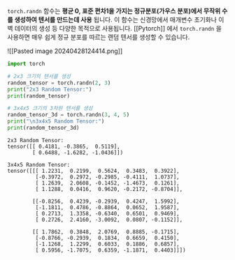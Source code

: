 `torch.randn` 함수는 **평균 0, 표준 편차1을 가지는 정규분포(가우스 분포)에서 무작위 수를 생성하여 텐서를 만드는데 사용** 됩니다. 이 함수는 신경망에서 매개변수 초기화나 이벽 데이터의 생성 등 다양한 목적으로 사용됩니다. [[Pytorch]] 에서 `torch.randn` 을 사용하면 매우 쉽게 정규 분포를 따르는 랜덤 텐서를 생성할 수 있습니다.

![[Pasted image 20240428124414.png]]

```python
import torch

# 2x3 크기의 텐서를 생성
random_tensor = torch.randn(2, 3)
print("2x3 Random Tensor:")
print(random_tensor)

# 3x4x5 크기의 3차원 텐서를 생성
random_tensor_3d = torch.randn(3, 4, 5)
print("\n3x4x5 Random Tensor:")
print(random_tensor_3d)
```

```
2x3 Random Tensor:
tensor([[ 0.4181, -0.3865,  0.5119],
        [ 0.6488, -1.6282, -1.0436]])

3x4x5 Random Tensor:
tensor([[[ 1.2231,  0.2199,  0.5624,  0.3483,  0.3922],
         [-0.3972,  0.2972, -0.2985, -0.4111,  1.0737],
         [ 1.2639,  2.0608, -0.1452, -1.4673,  0.1261],
         [ 1.1288,  0.0416,  0.9620, -0.2172, -0.8704]],

        [[-0.8256,  0.4239, -0.2939,  0.4247,  1.5992],
         [-1.1811,  0.4786, -0.8864,  0.0652,  1.9587],
         [ 0.2713,  1.3358, -0.6340,  0.6501,  0.9469],
         [ 0.2726,  2.4160, -3.0092,  0.0807, -0.1152]],

        [[ 1.7862,  0.3848,  2.0769,  0.8885, -0.1715],
         [-0.8766, -0.2939,  0.1834,  0.6659,  0.4150],
         [-1.1268,  1.2299,  0.6033,  0.1886,  0.6857],
         [ 0.5956, -1.7075,  0.6359, -1.1871,  0.4403]]])
```

